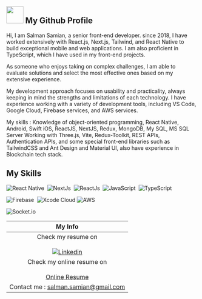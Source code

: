 
## <img src="https://media1.giphy.com/media/du3J3cXyzhj75IOgvA/giphy.gif" width="45"> My Github Profile

Hi, I am Salman Samian, a senior front-end developer. since 2018, I have worked extensively with React.js, Next.js, Tailwind, and React Native to build exceptional mobile and web applications. I am also proficient in TypeScript, which I have used in my front-end projects.

As someone who enjoys taking on complex challenges, I am able to evaluate solutions and select the most effective ones based on my extensive experience.

My development approach focuses on usability and practicality, always keeping in mind the strengths and limitations of each technology. I have experience working with a variety of development tools, including VS Code, Google Cloud, Firebase services, and AWS services.

My skills : 
Knowledge of object-oriented programming, React Native, Android, Swift iOS, ReactJS, NextJS, Redux, MongoDB, My SQL, MS SQL Server
Working with Three.js, Vite, Redux-Toolkit, REST APIs, Authentication APIs, and some special front-end libraries such as TailwindCSS and Ant Design and Material UI, also have experience in Blockchain tech stack.



## My Skills
![React Native](https://img.shields.io/badge/React_Native-20232A?logo=react&logoColor=61DAFB&style=for-the-badge)&nbsp;
![NextJs](https://img.shields.io/badge/NextJs-000000?style=for-the-badge&logo=Next.js&logoColor=white)&nbsp;
![ReactJs](https://img.shields.io/badge/ReactJs-20232A?style=for-the-badge&logo=React&logoColor=61DAFB)&nbsp;
![JavaScript](https://img.shields.io/badge/JavaScript-F7DF1E?style=for-the-badge&logo=javascript&logoColor=black)&nbsp;
![TypeScript](https://img.shields.io/badge/TypeScript-3178C6?style=for-the-badge&logo=typescript&logoColor=white)&nbsp;

![Firebase](https://img.shields.io/badge/Firebase-FFCA28?style=for-the-badge&logo=firebase&logoColor=black)&nbsp;
![Xcode Cloud](https://img.shields.io/badge/Xcode_Cloud-147EFB?style=for-the-badge&logo=xcode&logoColor=white)
![AWS](https://img.shields.io/badge/AWS-232F3E?style=for-the-badge&logo=amazon-aws&logoColor=white)&nbsp;

![Socket.io](https://img.shields.io/badge/Socket.io-010101?style=for-the-badge&logo=Socket.io&logoColor=white)&nbsp;

|  My Info   	|
|:-:	|
|Check my resume on </br></br> [![Linkedin](https://img.shields.io/badge/LinkedIn-0077B5?style=for-the-badge&logo=linkedin&logoColor=white)](https://www.linkedin.com/in/salmansamian/)   	|
|Check my online resume on </br></br> <a href="https://salman-resume.vercel.app/">Online Resume</a>   	|
|Contact me : salman.samian@gmail.com   	|
